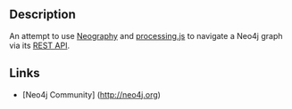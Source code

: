 Description
-----------
An attempt to use [Neography](https://github.com/maxdemarzi/neography) and [processing.js](http://processingjs.org/) to navigate a Neo4j graph via its [REST API](http://components.neo4j.org/neo4j-server/milestone/rest.html).

Links
-----
* [Neo4j Community] (http://neo4j.org)

